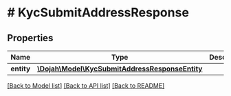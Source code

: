 # # KycSubmitAddressResponse

## Properties

Name | Type | Description | Notes
------------ | ------------- | ------------- | -------------
**entity** | [**\Dojah\Model\KycSubmitAddressResponseEntity**](KycSubmitAddressResponseEntity.md) |  | [optional]

[[Back to Model list]](../../README.md#models) [[Back to API list]](../../README.md#endpoints) [[Back to README]](../../README.md)
